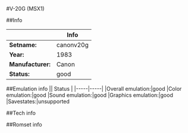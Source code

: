 #V-20G (MSX1)

##Info

||Info|
|-----|-----|
|**Setname:**|canonv20g
|**Year:**|1983
|**Manufacturer:**|Canon
|**Status:**|good

##Emulation info
|| Status |
|-----|-----|
|Overall emulation:|good
|Color emulation:|good
|Sound emulation:|good
|Graphics emulation:|good
|Savestates:|unsupported

##Tech info

##Romset info

<!--- START OF EDITED COMMENT DO NOT TOUCH TEXT ABOVE-->
